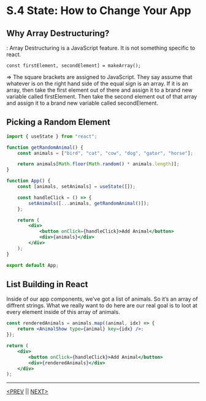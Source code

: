# S.4 State: How to Change Your App

## Why Array Destructuring?

: Array Destructuring is a JavaScript feature. It is not something specific to react.

`const firstElement, secondElement] = makeArray();`

⇒ The square brackets are assigned to JavaScript. They say assume that whatever is on the right hand side of the equal sign is an array. If it is an array, then take the first element out of there and assign it to a brand new variable called firstElement. Then take the second element out of that array and assign it to a brand new variable called secondElement.

## Picking a Random Element

```jsx
import { useState } from "react";

function getRandomAnimal() {
	const animals = ["bird", "cat", "cow", "dog", "gator", "horse"];

	return animals[Math.floor(Math.random() * animals.length)];
}

function App() {
	const [animals, setAnimals] = useState([]);

	const handleClick = () => {
		setAnimals([...animals, getRandomAnimal()]);
	};

	return (
		<div>
			<button onClick={handleClick}>Add Animal</button>
			<div>{animals}</div>
		</div>
	);
}

export default App;
```

## List Building in React

Inside of our app components, we’ve got a list of animals. So it’s an array of diffrent strings. What we really want to do here are our real goal is to loot at every element inside of this array of animals.

```jsx
const renderedAnimals = animals.map((animal, idx) => {
	return <AnimalShow type={animal} key={idx} />;
});

return (
	<div>
		<button onClick={handleClick}>Add Animal</button>
		<div>{renderedAnimals}</div>
	</div>
);
```

---

[<PREV](./230118.md) || [NEXT>](./230119.md)
